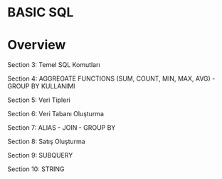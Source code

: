 # BASIC SQL

# Overview

Section 3: Temel SQL Komutları

Section 4: AGGREGATE FUNCTIONS (SUM, COUNT, MIN, MAX, AVG) - GROUP BY KULLANIMI

Section 5: Veri Tipleri

Section 6: Veri Tabanı Oluşturma

Section 7: ALIAS - JOIN - GROUP BY

Section 8: Satış Oluşturma

Section 9: SUBQUERY

Section 10: STRING 
